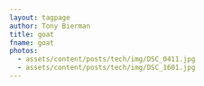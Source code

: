 ```yaml
---
layout: tagpage
author: Tony Bierman
title: goat
fname: goat
photos:
  - assets/content/posts/tech/img/DSC_0411.jpg
  - assets/content/posts/tech/img/DSC_1601.jpg
---
```

